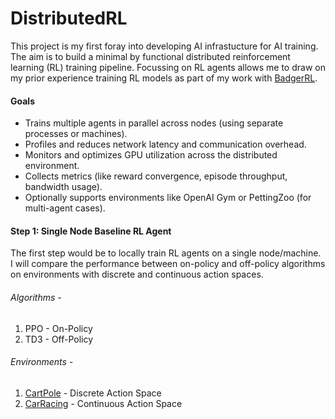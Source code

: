 # DistributedRL

This project is my first foray into developing AI infrastucture for AI training. The aim is to build a minimal by functional distributed reinforcement learning (RL) training pipeline. Focussing on RL agents allows me to draw on my prior experience training RL models as part of my work with [BadgerRL](https://github.com/Badger-RL).

#### Goals
- Trains multiple agents in parallel across nodes (using separate processes or machines).
- Profiles and reduces network latency and communication overhead.
- Monitors and optimizes GPU utilization across the distributed environment.
- Collects metrics (like reward convergence, episode throughput, bandwidth usage).
- Optionally supports environments like OpenAI Gym or PettingZoo (for multi-agent cases).

#### Step 1: Single Node Baseline RL Agent
The first step would be to locally train RL agents on a single node/machine. I will compare the performance between on-policy and off-policy algorithms on environments with discrete and continuous action spaces.

###### Algorithms - 
1. PPO - On-Policy
2. TD3 - Off-Policy

###### Environments - 
1. [CartPole](https://gymnasium.farama.org/environments/classic_control/cart_pole/) - Discrete Action Space
2. [CarRacing](https://gymnasium.farama.org/environments/box2d/car_racing/) - Continuous Action Space

